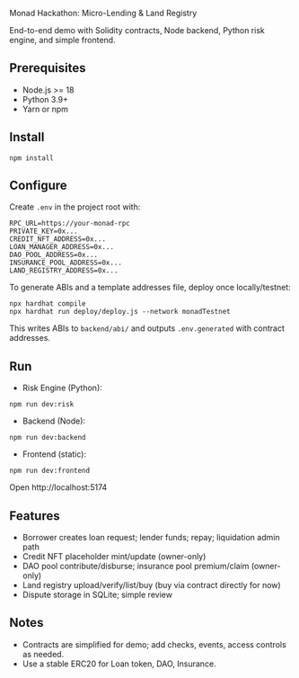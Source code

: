 Monad Hackathon: Micro-Lending & Land Registry

End-to-end demo with Solidity contracts, Node backend, Python risk engine, and simple frontend.

## Prerequisites
- Node.js >= 18
- Python 3.9+
- Yarn or npm

## Install
```
npm install
```

## Configure
Create `.env` in the project root with:
```
RPC_URL=https://your-monad-rpc
PRIVATE_KEY=0x...
CREDIT_NFT_ADDRESS=0x...
LOAN_MANAGER_ADDRESS=0x...
DAO_POOL_ADDRESS=0x...
INSURANCE_POOL_ADDRESS=0x...
LAND_REGISTRY_ADDRESS=0x...
```

To generate ABIs and a template addresses file, deploy once locally/testnet:
```
npx hardhat compile
npx hardhat run deploy/deploy.js --network monadTestnet
```
This writes ABIs to `backend/abi/` and outputs `.env.generated` with contract addresses.

## Run
- Risk Engine (Python):
```
npm run dev:risk
```
- Backend (Node):
```
npm run dev:backend
```
- Frontend (static):
```
npm run dev:frontend
```
Open http://localhost:5174

## Features
- Borrower creates loan request; lender funds; repay; liquidation admin path
- Credit NFT placeholder mint/update (owner-only)
- DAO pool contribute/disburse; insurance pool premium/claim (owner-only)
- Land registry upload/verify/list/buy (buy via contract directly for now)
- Dispute storage in SQLite; simple review

## Notes
- Contracts are simplified for demo; add checks, events, access controls as needed.
- Use a stable ERC20 for Loan token, DAO, Insurance.

